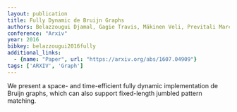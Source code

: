 ```yaml
---
layout: publication
title: Fully Dynamic de Bruijn Graphs
authors: Belazzougui Djamal, Gagie Travis, Mäkinen Veli, Previtali Marco
conference: "Arxiv"
year: 2016
bibkey: belazzougui2016fully
additional_links:
  - {name: "Paper", url: "https://arxiv.org/abs/1607.04909"}
tags: ['ARXIV', 'Graph']
---
```

We present a space- and time-efficient fully dynamic implementation de Bruijn graphs, which can also support fixed-length jumbled pattern matching.
